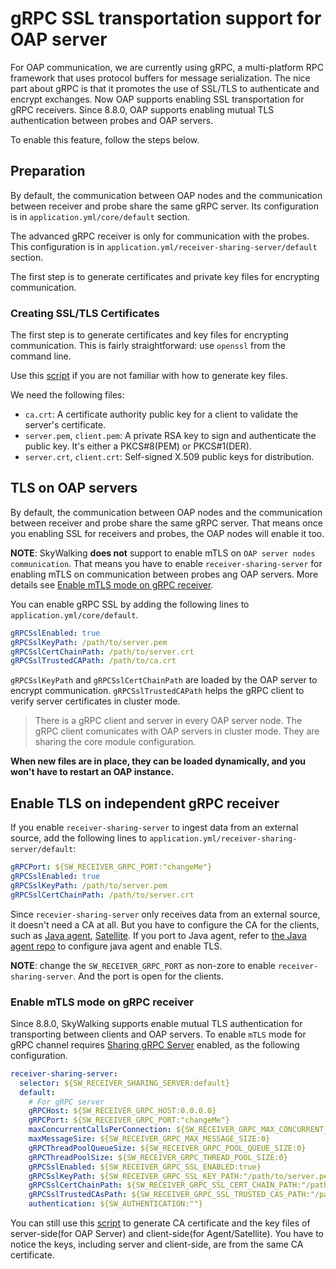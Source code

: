 # gRPC SSL transportation support for OAP server

For OAP communication, we are currently using gRPC, a multi-platform RPC framework that uses protocol buffers for message serialization. The nice part about gRPC is that it promotes the use of SSL/TLS to authenticate and encrypt exchanges. Now OAP supports enabling SSL transportation for gRPC receivers. Since 8.8.0, OAP supports enabling mutual TLS authentication between probes and OAP servers.

To enable this feature, follow the steps below.

## Preparation


By default, the communication between OAP nodes and the communication between receiver and probe share the same gRPC server. Its configuration is in `application.yml/core/default` section.

The advanced gRPC receiver is only for communication with the probes. This configuration is in `application.yml/receiver-sharing-server/default` section.


The first step is to generate certificates and private key files for encrypting communication.

### Creating SSL/TLS Certificates

The first step is to generate certificates and key files for encrypting communication. This is fairly straightforward: use `openssl` from the command line.

Use this [script](../../../../tools/TLS/tls_key_generate.sh) if you are not familiar with how to generate key files.

We need the following files:

* `ca.crt`: A certificate authority public key for a client to validate the server's certificate.
* `server.pem`, `client.pem`: A private RSA key to sign and authenticate the public key. It's either a PKCS#8(PEM) or PKCS#1(DER).
* `server.crt`, `client.crt`: Self-signed X.509 public keys for distribution.

## TLS on OAP servers

By default, the communication between OAP nodes and the communication between receiver and probe share the same gRPC server. That means once you enabling SSL for receivers and probes, the OAP nodes will enable it too.


**NOTE**: SkyWalking **does not** support to enable mTLS on `OAP server nodes communication`. That means you have to enable `receiver-sharing-server` for enabling mTLS on communication between probes ang OAP servers. More details see [Enable mTLS mode on gRPC receiver](#Enable_mTLS_mode_on_gRPC_receiver).


You can enable gRPC SSL by adding the following lines to `application.yml/core/default`.

```yaml
gRPCSslEnabled: true
gRPCSslKeyPath: /path/to/server.pem
gRPCSslCertChainPath: /path/to/server.crt
gRPCSslTrustedCAPath: /path/to/ca.crt
```

`gRPCSslKeyPath` and `gRPCSslCertChainPath` are loaded by the OAP server to encrypt communication. `gRPCSslTrustedCAPath`
helps the gRPC client to verify server certificates in cluster mode.

> There is a gRPC client and server in every OAP server node. The gRPC client comunicates with OAP servers in cluster mode. They are sharing the core module configuration.

**When new files are in place, they can be loaded dynamically, and you won't have to restart an OAP instance.**


## Enable TLS on independent gRPC receiver

If you enable `receiver-sharing-server` to ingest data from an external source, add the following lines to `application.yml/receiver-sharing-server/default`:

```yaml
gRPCPort: ${SW_RECEIVER_GRPC_PORT:"changeMe"}
gRPCSslEnabled: true
gRPCSslKeyPath: /path/to/server.pem
gRPCSslCertChainPath: /path/to/server.crt
```

Since `recevier-sharing-server` only receives data from an external source, it doesn't need a CA at all. But you have to configure the CA for the clients, such as [Java agent](http://github.com/apache/skywalking-java), [Satellite](http://github.com/apache/skywalking-satellite). If you port to Java agent, refer to [the Java agent repo](http://github.com/apache/skywalking-java) to configure java agent and enable TLS.

**NOTE**: change the `SW_RECEIVER_GRPC_PORT` as non-zore to enable `receiver-sharing-server`. And the port is open for the clients.

### Enable mTLS mode on gRPC receiver

Since 8.8.0, SkyWalking supports enable mutual TLS authentication for transporting between clients and OAP servers. To enable `mTLS` mode for gRPC channel requires [Sharing gRPC Server](backend-expose.md) enabled, as the following configuration.

```yaml
receiver-sharing-server:
  selector: ${SW_RECEIVER_SHARING_SERVER:default}
  default:
    # For gRPC server
    gRPCHost: ${SW_RECEIVER_GRPC_HOST:0.0.0.0}
    gRPCPort: ${SW_RECEIVER_GRPC_PORT:"changeMe"}
    maxConcurrentCallsPerConnection: ${SW_RECEIVER_GRPC_MAX_CONCURRENT_CALL:0}
    maxMessageSize: ${SW_RECEIVER_GRPC_MAX_MESSAGE_SIZE:0}
    gRPCThreadPoolQueueSize: ${SW_RECEIVER_GRPC_POOL_QUEUE_SIZE:0}
    gRPCThreadPoolSize: ${SW_RECEIVER_GRPC_THREAD_POOL_SIZE:0}
    gRPCSslEnabled: ${SW_RECEIVER_GRPC_SSL_ENABLED:true}
    gRPCSslKeyPath: ${SW_RECEIVER_GRPC_SSL_KEY_PATH:"/path/to/server.pem"}
    gRPCSslCertChainPath: ${SW_RECEIVER_GRPC_SSL_CERT_CHAIN_PATH:"/path/to/server.crt"}
    gRPCSslTrustedCAsPath: ${SW_RECEIVER_GRPC_SSL_TRUSTED_CAS_PATH:"/path/to/ca.crt"}
    authentication: ${SW_AUTHENTICATION:""}
```

You can still use this [script](../../../../tools/TLS/tls_key_generate.sh) to generate CA certificate and the key files of server-side(for OAP Server) and client-side(for Agent/Satellite).
You have to notice the keys, including server and client-side, are from the same CA certificate.
